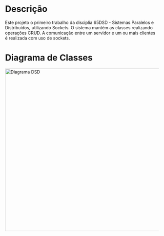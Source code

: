 # Descrição 

Este projeto o primeiro trabalho da disciplia 65DSD - Sistemas Paralelos e Distribuídos, utilizando Sockets. O sistema mantém as classes realizando operações CRUD. A comunicação entre um servidor e um ou mais clientes é realizada com uso de sockets. 

# Diagrama de Classes 
<img width="1003" height="533" alt="Diagrama DSD" src="https://github.com/user-attachments/assets/826fdb5c-9fbd-481a-9845-230f9cc26fa3" />

